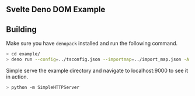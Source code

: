 ## Svelte Deno DOM Example

## Building

Make sure you have `denopack` installed and run the following command.
```sh
> cd example/
> deno run --config=../tsconfig.json --importmap=../import_map.json -A --unstable ./build.ts Home.svelte
```

Simple serve the example directory and navigate to localhost:9000 to see it in action.
```sh
> python -m SimpleHTTPServer
```
